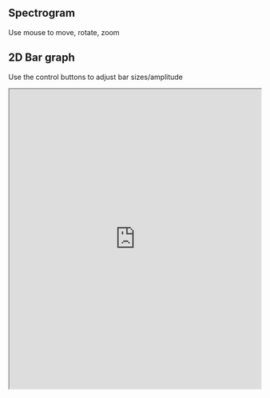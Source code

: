 ## Spectrogram
Use mouse to move, rotate, zoom
<div id="threejs-container"></div>

## 2D Bar graph
Use the control buttons to adjust bar sizes/amplitude
<iframe src="https://protoni.github.io/audio-visualizer-web/" width="100%" height="600px" allow="microphone"></iframe>